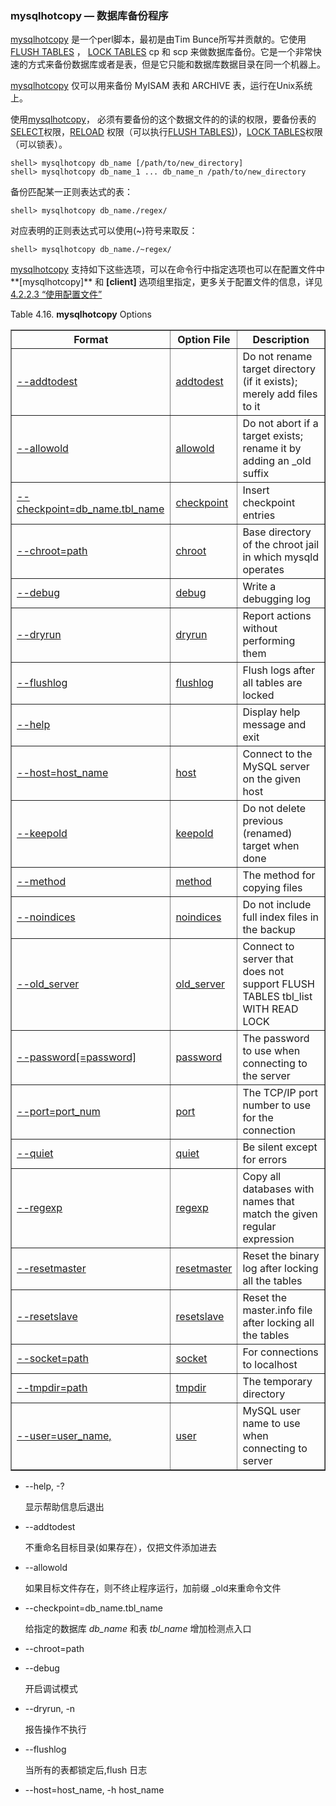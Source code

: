###  mysqlhotcopy — 数据库备份程序

[mysqlhotcopy](#) 是一个perl脚本，最初是由Tim Bunce所写并贡献的。它使用[FLUSH TABLES](13.7.6.3) ， [LOCK TABLES](13.3.5) cp 和 scp 来做数据库备份。它是一个非常快速的方式来备份数据库或者是表，但是它只能和数据库数据目录在同一个机器上。

[mysqlhotcopy](#) 仅可以用来备份 MyISAM 表和 ARCHIVE 表，运行在Unix系统上。

使用[mysqlhotcopy](#)， 必须有要备份的这个数据文件的的读的权限，要备份表的 [SELECT](6.2.1)权限，[RELOAD](6.2.1) 权限（可以执行[FLUSH TABLES)][13.7.6.3])，[LOCK TABLES][6.2.1]权限（可以锁表）。

```shell
shell> mysqlhotcopy db_name [/path/to/new_directory]
shell> mysqlhotcopy db_name_1 ... db_name_n /path/to/new_directory
```

备份匹配某一正则表达式的表：

```shell
shell> mysqlhotcopy db_name./regex/
```

对应表明的正则表达式可以使用(~)符号来取反：

```shell
shell> mysqlhotcopy db_name./~regex/
```

[mysqlhotcopy](#) 支持如下这些选项，可以在命令行中指定选项也可以在配置文件中**[mysqlhotcopy]** 和 **[client]** 选项组里指定，更多关于配置文件的信息，详见[4.2.2.3 “使用配置文件”][4.2.2.3]

Table 4.16. **mysqlhotcopy** Options

<table summary="mysqlhotcopy Options" border="1">
    <colgroup>
        <col class="format">
            <col class="config_file">
                <col class="description">
    </colgroup>
    <thead>
        <tr>
            <th scope="col">
                Format
            </th>
            <th scope="col">
                Option File
            </th>
            <th scope="col">
                Description
            </th>
        </tr>
    </thead>
    <tbody>
        <tr>
            <td scope="row">
                <a class="link" href="mysqlhotcopy.html#option_mysqlhotcopy_addtodest">
                    --addtodest
                </a>
            </td>
            <td>
                <a class="link" href="mysqlhotcopy.html#option_mysqlhotcopy_addtodest">
                    addtodest
                </a>
            </td>
            <td>
                Do not rename target directory (if it exists); merely add files to it
            </td>
        </tr>
        <tr>
            <td scope="row">
                <a class="link" href="mysqlhotcopy.html#option_mysqlhotcopy_allowold">
                    --allowold
                </a>
            </td>
            <td>
                <a class="link" href="mysqlhotcopy.html#option_mysqlhotcopy_allowold">
                    allowold
                </a>
            </td>
            <td>
                Do not abort if a target exists; rename it by adding an _old suffix
            </td>
        </tr>
        <tr>
            <td scope="row">
                <a class="link" href="mysqlhotcopy.html#option_mysqlhotcopy_checkpoint">
                    --checkpoint=db_name.tbl_name
                </a>
            </td>
            <td>
                <a class="link" href="mysqlhotcopy.html#option_mysqlhotcopy_checkpoint">
                    checkpoint
                </a>
            </td>
            <td>
                Insert checkpoint entries
            </td>
        </tr>
        <tr>
            <td scope="row">
                <a class="link" href="mysqlhotcopy.html#option_mysqlhotcopy_chroot">
                    --chroot=path
                </a>
            </td>
            <td>
                <a class="link" href="mysqlhotcopy.html#option_mysqlhotcopy_chroot">
                    chroot
                </a>
            </td>
            <td>
                Base directory of the chroot jail in which mysqld operates
            </td>
        </tr>
        <tr>
            <td scope="row">
                <a class="link" href="mysqlhotcopy.html#option_mysqlhotcopy_debug">
                    --debug
                </a>
            </td>
            <td>
                <a class="link" href="mysqlhotcopy.html#option_mysqlhotcopy_debug">
                    debug
                </a>
            </td>
            <td>
                Write a debugging log
            </td>
        </tr>
        <tr>
            <td scope="row">
                <a class="link" href="mysqlhotcopy.html#option_mysqlhotcopy_dryrun">
                    --dryrun
                </a>
            </td>
            <td>
                <a class="link" href="mysqlhotcopy.html#option_mysqlhotcopy_dryrun">
                    dryrun
                </a>
            </td>
            <td>
                Report actions without performing them
            </td>
        </tr>
        <tr>
            <td scope="row">
                <a class="link" href="mysqlhotcopy.html#option_mysqlhotcopy_flushlog">
                    --flushlog
                </a>
            </td>
            <td>
                <a class="link" href="mysqlhotcopy.html#option_mysqlhotcopy_flushlog">
                    flushlog
                </a>
            </td>
            <td>
                Flush logs after all tables are locked
            </td>
        </tr>
        <tr>
            <td scope="row">
                <a class="link" href="mysqlhotcopy.html#option_mysqlhotcopy_help">
                    --help
                </a>
            </td>
            <td>
                &nbsp;
            </td>
            <td>
                Display help message and exit
            </td>
        </tr>
        <tr>
            <td scope="row">
                <a class="link" href="mysqlhotcopy.html#option_mysqlhotcopy_host">
                    --host=host_name
                </a>
            </td>
            <td>
                <a class="link" href="mysqlhotcopy.html#option_mysqlhotcopy_host">
                    host
                </a>
            </td>
            <td>
                Connect to the MySQL server on the given host
            </td>
        </tr>
        <tr>
            <td scope="row">
                <a class="link" href="mysqlhotcopy.html#option_mysqlhotcopy_keepold">
                    --keepold
                </a>
            </td>
            <td>
                <a class="link" href="mysqlhotcopy.html#option_mysqlhotcopy_keepold">
                    keepold
                </a>
            </td>
            <td>
                Do not delete previous (renamed) target when done
            </td>
        </tr>
        <tr>
            <td scope="row">
                <a class="link" href="mysqlhotcopy.html#option_mysqlhotcopy_method">
                    --method
                </a>
            </td>
            <td>
                <a class="link" href="mysqlhotcopy.html#option_mysqlhotcopy_method">
                    method
                </a>
            </td>
            <td>
                The method for copying files
            </td>
        </tr>
        <tr>
            <td scope="row">
                <a class="link" href="mysqlhotcopy.html#option_mysqlhotcopy_noindices">
                    --noindices
                </a>
            </td>
            <td>
                <a class="link" href="mysqlhotcopy.html#option_mysqlhotcopy_noindices">
                    noindices
                </a>
            </td>
            <td>
                Do not include full index files in the backup
            </td>
        </tr>
        <tr>
            <td scope="row">
                <a class="link" href="mysqlhotcopy.html#option_mysqlhotcopy_old_server">
                    --old_server
                </a>
            </td>
            <td>
                <a class="link" href="mysqlhotcopy.html#option_mysqlhotcopy_old_server">
                    old_server
                </a>
            </td>
            <td>
                Connect to server that does not support FLUSH TABLES tbl_list WITH READ
                LOCK
            </td>
        </tr>
        <tr>
            <td scope="row">
                <a class="link" href="mysqlhotcopy.html#option_mysqlhotcopy_password">
                    --password[=password]
                </a>
            </td>
            <td>
                <a class="link" href="mysqlhotcopy.html#option_mysqlhotcopy_password">
                    password
                </a>
            </td>
            <td>
                The password to use when connecting to the server
            </td>
        </tr>
        <tr>
            <td scope="row">
                <a class="link" href="mysqlhotcopy.html#option_mysqlhotcopy_port">
                    --port=port_num
                </a>
            </td>
            <td>
                <a class="link" href="mysqlhotcopy.html#option_mysqlhotcopy_port">
                    port
                </a>
            </td>
            <td>
                The TCP/IP port number to use for the connection
            </td>
        </tr>
        <tr>
            <td scope="row">
                <a class="link" href="mysqlhotcopy.html#option_mysqlhotcopy_quiet">
                    --quiet
                </a>
            </td>
            <td>
                <a class="link" href="mysqlhotcopy.html#option_mysqlhotcopy_quiet">
                    quiet
                </a>
            </td>
            <td>
                Be silent except for errors
            </td>
        </tr>
        <tr>
            <td scope="row">
                <a class="link" href="mysqlhotcopy.html#option_mysqlhotcopy_regexp">
                    --regexp
                </a>
            </td>
            <td>
                <a class="link" href="mysqlhotcopy.html#option_mysqlhotcopy_regexp">
                    regexp
                </a>
            </td>
            <td>
                Copy all databases with names that match the given regular expression
            </td>
        </tr>
        <tr>
            <td scope="row">
                <a class="link" href="mysqlhotcopy.html#option_mysqlhotcopy_resetmaster">
                    --resetmaster
                </a>
            </td>
            <td>
                <a class="link" href="mysqlhotcopy.html#option_mysqlhotcopy_resetmaster">
                    resetmaster
                </a>
            </td>
            <td>
                Reset the binary log after locking all the tables
            </td>
        </tr>
        <tr>
            <td scope="row">
                <a class="link" href="mysqlhotcopy.html#option_mysqlhotcopy_resetslave">
                    --resetslave
                </a>
            </td>
            <td>
                <a class="link" href="mysqlhotcopy.html#option_mysqlhotcopy_resetslave">
                    resetslave
                </a>
            </td>
            <td>
                Reset the master.info file after locking all the tables
            </td>
        </tr>
        <tr>
            <td scope="row">
                <a class="link" href="mysqlhotcopy.html#option_mysqlhotcopy_socket">
                    --socket=path
                </a>
            </td>
            <td>
                <a class="link" href="mysqlhotcopy.html#option_mysqlhotcopy_socket">
                    socket
                </a>
            </td>
            <td>
                For connections to localhost
            </td>
        </tr>
        <tr>
            <td scope="row">
                <a class="link" href="mysqlhotcopy.html#option_mysqlhotcopy_tmpdir">
                    --tmpdir=path
                </a>
            </td>
            <td>
                <a class="link" href="mysqlhotcopy.html#option_mysqlhotcopy_tmpdir">
                    tmpdir
                </a>
            </td>
            <td>
                The temporary directory
            </td>
        </tr>
        <tr>
            <td scope="row">
                <a class="link" href="mysqlhotcopy.html#option_mysqlhotcopy_user">
                    --user=user_name,
                </a>
            </td>
            <td>
                <a class="link" href="mysqlhotcopy.html#option_mysqlhotcopy_user">
                    user
                </a>
            </td>
            <td>
                MySQL user name to use when connecting to server
            </td>
        </tr>
    </tbody>
</table>

* --help, -?

	显示帮助信息后退出

* --addtodest

	不重命名目标目录(如果存在），仅把文件添加进去

*  --allowold

	如果目标文件存在，则不终止程序运行，加前缀 _old来重命令文件

*  --checkpoint=db_name.tbl_name

	给指定的数据库 *db_name* 和表 *tbl_name* 增加检测点入口

* --chroot=path

	

* --debug

	开启调试模式

*  --dryrun, -n

	报告操作不执行

*  --flushlog

	当所有的表都锁定后,flush 日志

*  --host=host_name, -h host_name





[4.2.2.3]:./
[6.2.1]:../Chapter_6
[13.3.5]:../Chapter_13
[13.7.6.3]:../Chapter_13/